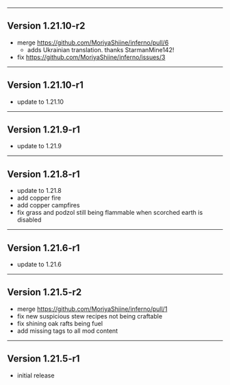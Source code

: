 ------------------------------------------------------
Version 1.21.10-r2
------------------------------------------------------
- merge https://github.com/MoriyaShiine/inferno/pull/6
  - adds Ukrainian translation. thanks StarmanMine142!
- fix https://github.com/MoriyaShiine/inferno/issues/3

------------------------------------------------------
Version 1.21.10-r1
------------------------------------------------------
- update to 1.21.10

------------------------------------------------------
Version 1.21.9-r1
------------------------------------------------------
- update to 1.21.9

------------------------------------------------------
Version 1.21.8-r1
------------------------------------------------------
- update to 1.21.8
- add copper fire
- add copper campfires
- fix grass and podzol still being flammable when scorched earth is disabled

------------------------------------------------------
Version 1.21.6-r1
------------------------------------------------------
- update to 1.21.6

------------------------------------------------------
Version 1.21.5-r2
------------------------------------------------------
- merge https://github.com/MoriyaShiine/inferno/pull/1
- fix new suspicious stew recipes not being craftable
- fix shining oak rafts being fuel
- add missing tags to all mod content

------------------------------------------------------
Version 1.21.5-r1
------------------------------------------------------
- initial release